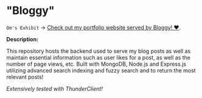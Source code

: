 # "Bloggy"

`Om's Exhibit` -> [Check out my portfolio website served by Bloggy! ❤️](https://omogale.vercel.app).

**Description:**

This repository hosts the backend used to serve my blog posts as well as maintain essential information such as user likes for a post, as well as the number of page views, etc. Built with MongoDB, Node.js and Express.js utilizing advanced search indexing and fuzzy search and to return the most relevant posts!

*Extensively tested with ThunderClient!*
